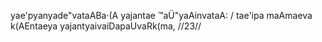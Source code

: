 yae'pyanyade"vataABa·(A yajantae ™aÜ"yaAinvataA: /
tae'ipa maAmaeva k(AEntaeya yajantyaivaiDapaUvaRk(ma, //23//